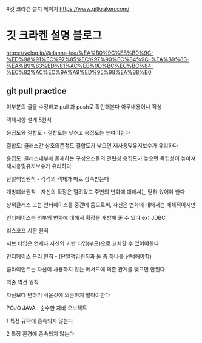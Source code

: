 #깃 크라켄 설치 페이지
https://www.gitkraken.com/


# 깃 크라켄 설명 블로그
https://velog.io/@danna-lee/%EA%B0%9C%EB%B0%9C-%ED%98%91%EC%97%85%EC%97%90%EC%84%9C-%EA%B9%83-%EA%B9%83%ED%81%AC%EB%9D%BC%EC%BC%84-%EC%82%AC%EC%9A%A9%ED%95%98%EA%B8%B0


## git pull practice
이부분의 글을 수정하고 pull 과 push로 확인해본다
아무내용이나 작성

객체지향 설계 5원칙

응집도와 결합도 - 결합도는 낮추고 응집도는 높여야한다

결합도: 클래스간 상호의존정도
       결합도가 낮으면 재사용및유지보수가 유리하다

응집도: 클래스내부에 존재하는 구성요소들의 관련성
       응집도가 높으면 독립성이 높아져 재사용및유지보수가 유리하다

단일책임원칙 - 각각의 객체가 따로 상속받는다

개방폐쇄원칙 - 자신의 확장은 열려있고 주변의 변화에 대해서는 닫혀 있어야 한다

상위클래스 또는 인터페이스를 중간에 둠으로써, 자신은 변화에 대해서는 폐쇄적이지만

인터페이스는 외부의 변화에 대해서 확장을 개방해 줄 수 있다 ex) JDBC

리스코프 치환 원칙

서브 타입은 언제나 자신의 기반 타입(부모)으로 교체할 수 있어야한다

인터페이스 분리 원칙 - (단일책임원칙과 둘 중 하나를 선택해야함)

클라이언트는 자신이 사용하지 않는 메서드에 의존 관계를 맺으면 안된다

의존 역전 원칙

자신보다 변하기 쉬운것에 의존하지 말아야한다

POJO JAVA : 순수한 자바 오브젝트

1 특정 규약에 종속되지 않는다

2 특정 환경에 종속되지 않는다

